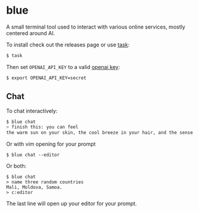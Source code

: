 # blue

A small terminal tool used to interact with various online services, mostly centered around AI.

To install check out the releases page or use [task](https://taskfile.dev):
```bash
$ task
```

Then set `OPENAI_API_KEY` to a valid [openai key](https://platform.openai.com/account/api-keys):
```bash
$ export OPENAI_API_KEY=secret
```

## Chat

To chat interactively:
```bash
$ blue chat 
> finish this: you can feel  
the warm sun on your skin, the cool breeze in your hair, and the sense of contentment in your heart.
```

Or with vim opening for your prompt
```
$ blue chat --editor
```

Or both:
```
$ blue chat
> name three random countries
Mali, Moldova, Samoa.
> c:editor
```
The last line will open up your editor for your prompt.

